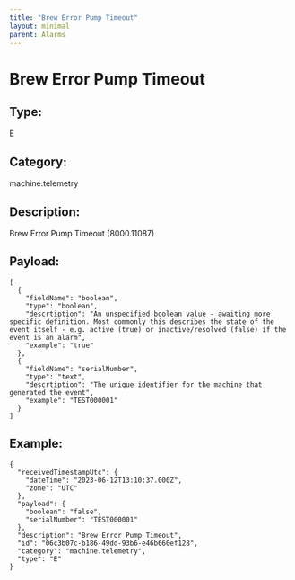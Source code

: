 ```yaml
---
title: "Brew Error Pump Timeout"
layout: minimal
parent: Alarms
---
```


# Brew Error Pump Timeout

## Type:

E

## Category:

machine.telemetry

## Description: 

Brew Error Pump Timeout (8000.11087)

## Payload:

```
[
  {
    "fieldName": "boolean",
    "type": "boolean",
    "descrtiption": "An unspecified boolean value - awaiting more specific definition. Most commonly this describes the state of the event itself - e.g. active (true) or inactive/resolved (false) if the event is an alarm",
    "example": "true"
  },
  {
    "fieldName": "serialNumber",
    "type": "text",
    "descrtiption": "The unique identifier for the machine that generated the event",
    "example": "TEST000001"
  }
]
```

## Example:

```
{
  "receivedTimestampUtc": {
    "dateTime": "2023-06-12T13:10:37.000Z",
    "zone": "UTC"
  },
  "payload": {
    "boolean": "false",
    "serialNumber": "TEST000001"
  },
  "description": "Brew Error Pump Timeout",
  "id": "06c3b07c-b186-49dd-93b6-e46b660ef128",
  "category": "machine.telemetry",
  "type": "E"
}
```
